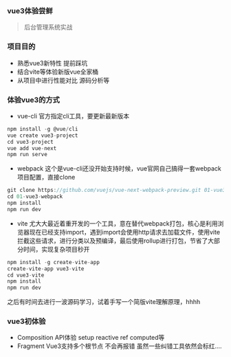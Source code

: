 ### vue3体验尝鲜
> 后台管理系统实战

### 项目目的
  - 熟悉vue3新特性 提前踩坑
  - 结合vite等体验新版vue全家桶
  - 从项目中进行性能对比 源码分析等


### 体验vue3的方式

  - vue-cli
  官方指定cli工具，要更新最新版本
  ```js
  npm install -g @vue/cli
  vue create vue3-project
  cd vue3-project
  vue add vue-next
  npm run serve
  ```

  - webpack
  这个是vue-cli还没开始支持时候，vue官网自己搞得一套webpack项目配置，直接clone
  ```js
  git clone https://github.com/vuejs/vue-next-webpack-preview.git 01-vue3-webpack
  cd 01-vue3-webpack
  npm install 
  npm run dev
  ```

  - vite
  尤大大最近着重开发的一个工具，意在替代webpack打包，核心是利用浏览器现在已经支持import，遇到import会使用http请求去加载文件，使用vite拦截这些请求，进行分类以及预编译，最后使用rollup进行打包，节省了大部分时间，实现复杂项目秒开
  ```js
  npm install -g create-vite-app
  create-vite-app vue3-vite
  cd vue3-vite
  npm install
  npm run dev
  ```

  之后有时间去进行一波源码学习，试着手写一个简版vite理解原理，hhhh



### vue3初体验
  - Composition API体验 setup reactive ref computed等
  - Fragment Vue3支持多个根节点 不会再报错 虽然一些纠错工具依然会标红....